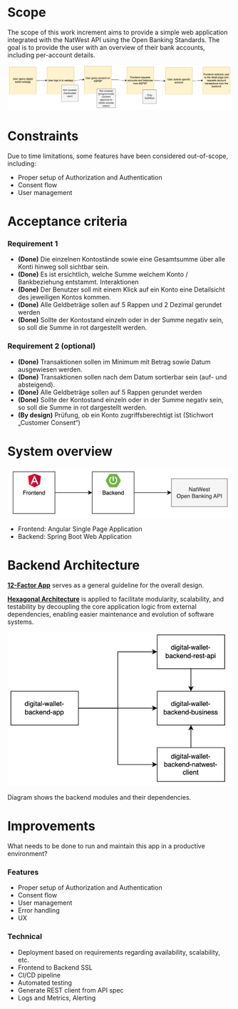 # Scope
The scope of this work increment aims to provide a simple web application integrated with the NatWest API using the Open Banking Standards. The goal is to provide the user with an overview of their bank accounts, including per-account details.

![Scope](img/Scope.png)

# Constraints
Due to time limitations, some features have been considered out-of-scope, including:
- Proper setup of Authorization and Authentication
- Consent flow
- User management

# Acceptance criteria

### Requirement 1
- **(Done)** Die einzelnen Kontostände sowie eine Gesamtsumme über alle Konti hinweg soll sichtbar sein. 
- **(Done)** Es ist ersichtlich, welche Summe welchem Konto / Bankbeziehung entstammt. Interaktionen 
- **(Done)** Der Benutzer soll mit einem Klick auf ein Konto eine Detailsicht des jeweiligen Kontos kommen. 
- **(Done)** Alle Geldbeträge sollen auf 5 Rappen und 2 Dezimal gerundet werden 
- **(Done)** Sollte der Kontostand einzeln oder in der Summe negativ sein, so soll die Summe in rot dargestellt werden.

### Requirement 2 (optional)
- **(Done)** Transaktionen sollen im Minimum mit Betrag sowie Datum ausgewiesen werden.
- **(Done)** Transaktionen sollen nach dem Datum sortierbar sein (auf- und absteigend). 
- **(Done)** Alle Geldbeträge sollen auf 5 Rappen gerundet werden
- **(Done)** Sollte der Kontostand einzeln oder in der Summe negativ sein, so soll die Summe in rot dargestellt werden.
- **(By design)** Prüfung, ob ein Konto zugriffsberechtigt ist (Stichwort „Customer Consent“)

# System overview
![System overview](img/SystemOverview.png)
- Frontend: Angular Single Page Application
- Backend: Spring Boot Web Application

# Backend Architecture
**[12-Factor App](https://12factor.net/)** serves as a general guideline for the overall design.

**[Hexagonal Architecture](https://en.wikipedia.org/wiki/Hexagonal_architecture_(software))** is applied to facilitate modularity, scalability, and testability by decoupling the core application logic from external dependencies, enabling easier maintenance and evolution of software systems.

![Backend architecture](img/BackendArchitecture.png)

Diagram shows the backend modules and their dependencies.

# Improvements
What needs to be done to run and maintain this app in a productive environment?

### Features
- Proper setup of Authorization and Authentication
- Consent flow
- User management
- Error handling
- UX

### Technical
- Deployment based on requirements regarding availability, scalability, etc.
- Frontend to Backend SSL
- CI/CD pipeline
- Automated testing
- Generate REST client from API spec
- Logs and Metrics, Alerting
